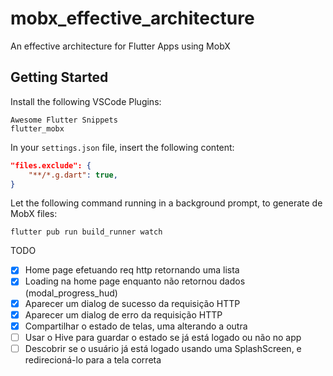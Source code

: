 # mobx_effective_architecture

An effective architecture for Flutter Apps using MobX

## Getting Started

Install the following VSCode Plugins:
```
Awesome Flutter Snippets
flutter_mobx
```

In your `settings.json` file, insert the following content:

```json
"files.exclude": {
    "**/*.g.dart": true,
}
```

Let the following command running in a background prompt, to generate de MobX files:
```shell
flutter pub run build_runner watch
```

TODO
- [x] Home page efetuando req http retornando uma lista
- [x] Loading na home page enquanto não retornou dados (modal_progress_hud)
- [x] Aparecer um dialog de sucesso da requisição HTTP
- [x] Aparecer um dialog de erro da requisição HTTP
- [x] Compartilhar o estado de telas, uma alterando a outra
- [ ] Usar o Hive para guardar o estado se já está logado ou não no app
- [ ] Descobrir se o usuário já está logado usando uma SplashScreen, e redirecioná-lo para a tela correta